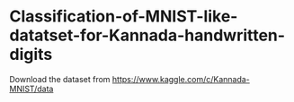 # Classification-of-MNIST-like-datatset-for-Kannada-handwritten-digits

Download the dataset from https://www.kaggle.com/c/Kannada-MNIST/data
